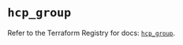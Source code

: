 # `hcp_group`

Refer to the Terraform Registry for docs: [`hcp_group`](https://registry.terraform.io/providers/hashicorp/hcp/0.91.0/docs/resources/group).
